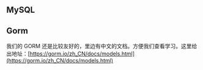 ## MySQL


## Gorm
我们的 GORM 还是比较友好的，里边有中文的文档。方便我们查看学习。这里给出地址：[https://gorm.io/zh_CN/docs/models.html](https://gorm.io/zh_CN/docs/models.html)

